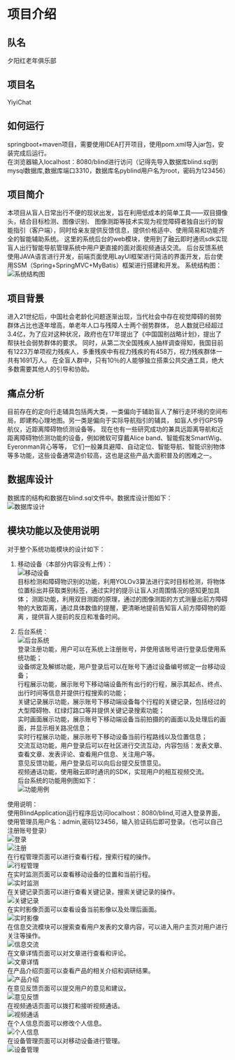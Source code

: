# 项目介绍  
## 队名
夕阳红老年俱乐部  

## 项目名  
YiyiChat  

## 如何运行  
springboot+maven项目，需要使用IDEA打开项目，使用pom.xml导入jar包，安装完成后运行。  
在浏览器输入localhost：8080/blind进行访问（记得先导入数据库blind.sql到mysql数据库,数据库端口3310，数据库名pyblind用户名为root，密码为123456）  

## 项目简介  
本项目从盲人日常出行不便的现状出发，旨在利用低成本的简单工具——双目摄像头，结合目标检测、图像识别、
图像测距等技术实现为视觉障碍者独自出行的智能指引（客户端），同时给亲友提供反馈信息，提供价格适中、使用简易和功能齐全的智能辅助系统。
这里的系统后台的web模块，使用到了融云即时通讯sdk实现盲人出行智能导航管理系统中用户更直接的面对面视频通话交流。
后台反馈系统使用JAVA语言进行开发，前端页面使用LayUI框架进行简洁的界面开发，后台使用SSM（Spring+SpringMVC+MyBatis）框架进行搭建和开发。
系统结构图：  
![系统结构图](https://github.com/kreamiii/RongCloud_Hackathon_2020/blob/master/Projects/images/xtjg.png)

## 项目背景  
进入21世纪后，中国社会老龄化问题逐渐出现，当代社会中存在视觉障碍的弱势群体占比也逐年增高，单老年人口与残障人士两个弱势群体，
总人数就已经超过3.4亿，为了应对这种状况，政府也在17年提出了《中国国别战略计划》，提出了帮扶社会弱势群体的要求。
同时，从第二次全国残疾人抽样调查得知，我国目前有1223万单项视力残疾人，多重残疾中有视力残疾的有458万，视力残疾群体一共有1691万人。
在全盲人群中，只有10％的人能够独立搭乘公共交通工具，绝大多数需要其他人的引导和协助。  

## 痛点分析  
目前存在的定向行走辅具包括两大类，一类偏向于辅助盲人了解行走环境的空间布局，即建构心理地图。另一类是偏向于实际导航指引的辅具，
如盲人步行GPS导航仪，近距离障碍物侦测设备等。
现在也有一些研究成功的兼具远距离导航和近距离障碍物侦测功能的设备，例如微软可穿戴Alice band、智能假发SmartWig、Eyeronman背心等等，
它们一般兼具避障、自动定位、智能导航、智能识别物体等多功能，这些设备通常造价较高，这也是这些产品大面积普及的困难之一。  

## 数据库设计  
数据库的结构和数据在blind.sql文件中。数据库设计图如下：  
![数据库设计](https://github.com/kreamiii/RongCloud_Hackathon_2020/blob/master/Projects/images/sjk.png)  

## 模块功能以及使用说明  
对于整个系统功能模块的设计如下：
1)	移动设备（本部分内容没有上传）：  
![移动设备](https://github.com/kreamiii/RongCloud_Hackathon_2020/blob/master/Projects/images/ydd.png)  
目标检测和障碍物识别的功能，利用YOLOv3算法进行实时目标检测，将物体位置标出并获取类别标签，通过实时的提示让盲人对周围情况的感知更加具体；
测距功能，利用双目测距的原理，通过的图像测距的方式测量出前方障碍物的大致距离，通过具体数值的提醒，更清晰地提前告知盲人前方障碍物的距离
，提供盲人提前的反应和准备时间。  

2)	后台系统：  
![后台系统](https://github.com/kreamiii/RongCloud_Hackathon_2020/blob/master/Projects/images/htgn.png)   
登录注册功能，用户可以在系统上注册账号，并使用该账号进行登录后使用系统功能；  
设备绑定及解绑功能，用户登录后可以在账号下通过设备编号绑定一台移动设备；  
行程展示功能，展示账号下移动端设备所有出行的行程，展示其起点、终点、出行时间等信息并提供行程搜索的功能；  
关键记录展示功能，展示账号下移动端设备每个行程的关键记录，包括经过的大型障碍物、红绿灯路口等并提供关键记录搜索功能；  
实时画面展示功能，展示账号下移动端设备当前拍摄的的画面以及处理后的画面，并显示相关路况信息；  
实时行程展示功能，展示账号下移动设备当前行程路线以及位置信息；  
交流互动功能，用户登录后可以在社区进行交流互动，内容包括：发表文章、查看文章、发表评论、查看用户信息、关注用户等。  
意见反馈功能，用户登录后可以向后台提交反馈意见。  
视频通话功能，使用融云即时通讯的SDK，实现用户的相互视频交流。  
后台系统的功能用例图如下：  
![功能用例](https://github.com/kreamiii/RongCloud_Hackathon_2020/blob/master/Projects/images/gnyl.png)  

使用说明：  
使用BlindApplication运行程序后访问localhost：8080/blind,可进入登录界面，使用管理员用户名：admin,密码123456，输入验证码后即可登录。（也可以自己注册账号登录）  
![登录](https://github.com/kreamiii/RongCloud_Hackathon_2020/blob/master/Projects/images/dljm.jpg)   
![注册](https://github.com/kreamiii/RongCloud_Hackathon_2020/blob/master/Projects/images/zc.jpg)   
在行程管理页面可以进行查看行程，搜索行程的操作。  
![行程管理](https://github.com/kreamiii/RongCloud_Hackathon_2020/blob/master/Projects/images/cxxx.jpg)     
在实时监测页面可以查看移动设备的位置和当前行程。  
![实时监测](https://github.com/kreamiii/RongCloud_Hackathon_2020/blob/master/Projects/images/ssjc.jpg)   
在关键记录页面可以进行查看关键记录，搜索关键记录的操作。  
![关键记录](https://github.com/kreamiii/RongCloud_Hackathon_2020/blob/master/Projects/images/gjjl.jpg)   
在实时影像页面可以查看设备当前影像以及处理后画面。  
![实时影像](https://github.com/kreamiii/RongCloud_Hackathon_2020/blob/master/Projects/images/ssyx.jpg)   
在信息交流模块可以搜索查看用户发表的文章内容，可以进入用户主页对用户进行关注等操作。  
![信息交流](https://github.com/kreamiii/RongCloud_Hackathon_2020/blob/master/Projects/images/xxjl.jpg)   
在文章详情页面可以对文章进行查看和评论。  
![文章详情](https://github.com/kreamiii/RongCloud_Hackathon_2020/blob/master/Projects/images/wzxq.jpg)   
在产品介绍页面可以查看产品的相关介绍和调研结果。  
![产品介绍](https://github.com/kreamiii/RongCloud_Hackathon_2020/blob/master/Projects/images/cpjs.jpg)   
在意见反馈页面可以提交用户的意见和建议。  
![意见反馈](https://github.com/kreamiii/RongCloud_Hackathon_2020/blob/master/Projects/images/yjfk.jpg)   
在视频通话页面可以拨打和接听视频通话。  
![视频通话](https://github.com/kreamiii/RongCloud_Hackathon_2020/blob/master/Projects/images/spth.jpg)   
在个人信息页面可以修改个人信息。  
![个人信息](https://github.com/kreamiii/RongCloud_Hackathon_2020/blob/master/Projects/images/grxx.jpg)   
在设备管理页面可以对移动设备进行管理。  
![设备管理](https://github.com/kreamiii/RongCloud_Hackathon_2020/blob/master/Projects/images/sbgl.jpg)   



